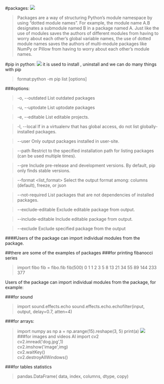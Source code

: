 #packages:
![](https://miro.medium.com/max/580/0*Kt5_0uGLlCFAgbt6.png)
 >Packages are a way of structuring Python’s module namespace by using “dotted module names”. For example, the module name A.B designates a submodule named B in a package named A. Just like the use of modules saves the authors of different modules from having to worry about each other’s global variable names, the use of dotted module names saves the authors of multi-module packages like NumPy or Pillow from having to worry about each other’s module names.

#pip in python:
![](https://py-pkgs.org/_images/py-pkgs-hex.png)
it is used to install , uninstall and we can do many things with pip 
>format:python -m pip list [options]

###options:
>-o, --outdated
List outdated packages

>-u, --uptodate
List uptodate packages

>-e, --editable
List editable projects.

>-l, --local
If in a virtualenv that has global access, do not list globally-installed packages.

>--user
Only output packages installed in user-site.

>--path <path>
Restrict to the specified installation path for listing packages (can be used multiple times).

>--pre
Include pre-release and development versions. By default, pip only finds stable versions.

>--format <list_format>
Select the output format among: columns (default), freeze, or json

>--not-required
List packages that are not dependencies of installed packages.

>--exclude-editable
Exclude editable package from output.

>--include-editable
Include editable package from output.

>--exclude <package>
Exclude specified package from the output

####Users of the package can import individual modules from the package.

##there are some of the examples of  packages
###for printing fibanocci series
> import fibo
>fib = fibo.fib
>fib(500)
>0 1 1 2 3 5 8 13 21 34 55 89 144 233 377

Users of the package can import individual modules from the package, for example:

###for sound
>import sound.effects.echo
>sound.effects.echo.echofilter(input, output, delay=0.7, atten=4)

###for arrays:
>import numpy as np
a = np.arange(15).reshape(3, 5)
print(a)
![](https://encrypted-tbn0.gstatic.com/images?q=tbn:ANd9GcRAkrxxtV09YuVgwKKu282WpwtiOgP4iel4Jg&usqp=CAU)
###for images and videos AI
>import cv2  
cv2.imread('dog.jpg',1)  
cv2.imshow('image',img)  
cv2.waitKey()    
cv2.destroyAllWindows() 

###for tables statistics
>pandas.DataFrame( data, index, columns, dtype, copy)